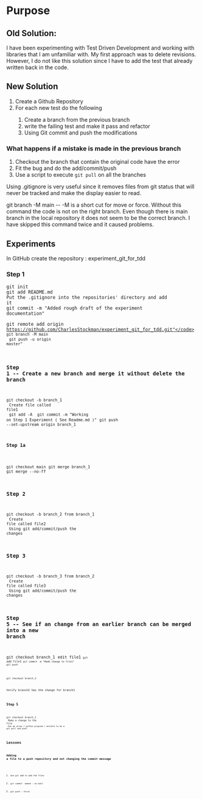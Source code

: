 # Purpose

## Old Solution:
I have been experimenting with Test Driven Development and working with libraries that I am 
unfamiliar with.  My first approach was to delete revisions.  However, I do not like this solution
since I have to add the test that already written back in the code.  

## New Solution

<ol>
    <li>Create a Github Repository</li>
    <li>For each new test do the following</li>
    <ol>
        <li>Create a branch from the previous branch</li>
        <li> write the failing test and make it pass and refactor</li>
        <li> Using Git commit and push the modifications</li>
    </ol>
</ol>

### What happens if a mistake is made in the previous branch
<ol>
    <li>Checkout the branch that contain the original code have the error</li>
    <li>Fit the bug and do the add/commit/push</li>
    <li>Use a script to execute <code>git pull</code> on all the branches </li>
</ol>

Using .gitignore is very useful since it removes files from git status that will never be tracked 
and make the display easier to read.

git branch -M main -- -M is a short cut for move or force.
Without this command the code is not on the right branch.  Even
though there is main branch in the local repository it does not seem
to be the correct branch.  I have skipped this command twice and it 
caused problems.

## Experiments

In GitHub create the repository : experiment_git_for_tdd

### Step 1
<code>git init</code><br>
<code>git add README.md</code><br>
<code>Put the .gitignore into the repositories' directory and add it</code><br>
<code>git commit -m "Added rough draft of the experiment documentation"</code><br>

<code>git remote add origin https://github.com/CharlesStockman/experiment_git_for_tdd.git"</code>
<code>git branch -M main</code><br>
<code>git push -u origin master"</code>

### Step 1 -- Create a new branch and merge it without delete the branch

<code>git checkout -b branch_1</code><br>
<code>Create file called file1</code><br>
<code>git add -A </code>
<code>git commit -m "Working on Step 1 Experiment ( See Readme.md )"</code>
<code>git push --set-upstream origin branch_1</code>

#### Step 1a 
<code>git checkout main</code>
<code>git merge branch_1</code>
<code>git merge --no-ff</code>

### Step 2 
<code>git checkout -b branch_2 from branch_1 </code><br>
<code>Create file called file2</code><br>
<code>Using git add/commit/push the changes</code>

### Step 3
<code>git checkout -b branch_3 from branch_2 </code><br>
<code>Create file called file3</code><br>
<code>Using git add/commit/push the changes</code>

### Step 5 -- See if an change from an earlier branch can be merged into a new branch
<code>git checkout branch_1</code>
<code>edit file1<code>
<code>git add file1</b>
<code>git commit -m "Made change to file1"</code>
<code>git push</b>

<code>git checkout branch_2</code>

Verify branch2 has the change for branch1

### Step 5
<code>git checkout branch_1</code><br>
<code>Make a change to the file</file><br>
<code>Use an alias / python program / ansible to do a git pull and push</code>

## Lessons 

### Adding a file to a push repository and not changing the commit message
<ol>
    <li><code>Use git add to add the files</code></li>
    <li><code>git commit -amend --no-edit</code></li>
    <li><code>git push --force</code></li>
</ol>



